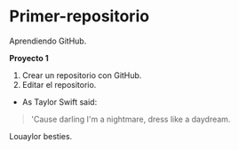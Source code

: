 # Primer-repositorio
Aprendiendo GitHub.

**Proyecto 1**
1. Crear un repositorio con GitHub.
2. Editar el repositorio.
* As Taylor Swift said: 
>'Cause darling I'm a nightmare, dress like a daydream.

Louaylor besties.